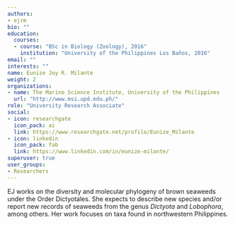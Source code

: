 ```yaml
---
authors:
- ejrm
bio: ""
education:
  courses:
  - course: "BSc in Biology (Zoology), 2016"
    institution: "University of the Philippines Los Baños, 2016"
email: ""
interests: ""
name: Eunize Joy R. Milante
weight: 2
organizations:
- name: The Marine Science Institute, University of the Philippines
  url: "http://www.msi.upd.edu.ph/"
role: "University Research Associate"
social:
- icon: researchgate
  icon_pack: ai
  link: https://www.researchgate.net/profile/Eunize_Milante
- icon: linkedin
  icon_pack: fab
  link: https://www.linkedin.com/in/eunize-milante/
superuser: true
user_groups:
- Researchers
---
```


EJ works on the diversity and molecular phylogeny of brown seaweeds under the Order Dictyotales. She expects to describe new species and/or report new records of seaweeds from the genus *Dictyota* and *Lobophora*, among others. Her work focuses on taxa found in northwestern Philippines.